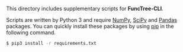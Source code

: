 This directory includes supplementary scripts for **FuncTree-CLI**.

Scripts are written by Python 3 and require [NumPy](https://github.com/numpy/numpy), [SciPy](https://github.com/scipy/scipy) and [Pandas](https://github.com/pandas-dev/pandas) packages. You can quickly install these packages by using [pip](https://pip.pypa.io) in the following command.
```bash
$ pip3 install -r requirements.txt
```
